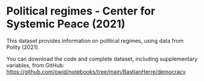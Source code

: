 # Political regimes - Center for Systemic Peace (2021)

This dataset provides information on political regimes, using data from Polity (2021).

You can download the code and complete dataset, including supplementary variables, from GitHub: https://github.com/owid/notebooks/tree/main/BastianHerre/democracy
